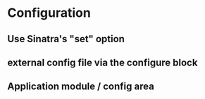 Configuration
=============

Use Sinatra's "set" option
--------------------------


external config file via the configure block
--------------------------------------------


Application module / config area
--------------------------------

